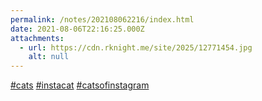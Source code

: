 ```yaml
---
permalink: /notes/202108062216/index.html
date: 2021-08-06T22:16:25.000Z
attachments:
  - url: https://cdn.rknight.me/site/2025/12771454.jpg
    alt: null
---
```


<a href="https://pixelfed.social/discover/tags/cats?src=hash" title="#cats" class="u-url hashtag" rel="external nofollow noopener">#cats</a> <a href="https://pixelfed.social/discover/tags/instacat?src=hash" title="#instacat" class="u-url hashtag" rel="external nofollow noopener">#instacat</a> <a href="https://pixelfed.social/discover/tags/catsofinstagram?src=hash" title="#catsofinstagram" class="u-url hashtag" rel="external nofollow noopener">#catsofinstagram</a>
